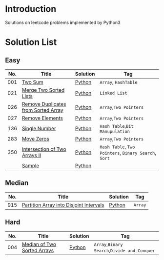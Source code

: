 # Introduction
Solutions on leetcode problems implemented by Python3

# Solution List
## Easy

| No.  | Title       | Solution | Tag                  |
| ---- | ----------- | -------- | -------------------- |
| 001  | [Two Sum](https://github.com/Vinccent/leetcode/blob/master/solution/001.Two%20Sum/Note.md) | [Python](https://github.com/Vinccent/leetcode/blob/master/solution/001.Two%20Sum/Solution.py)   | `Array`, `HashTable` |
| 021  | [Merge Two Sorted Lists](https://github.com/Vinccent/leetcode/blob/master/solution/021.Merge%20Two%20Sorted%20Lists/Note.md)| [Python](https://github.com/Vinccent/leetcode/blob/master/solution/021.Merge%20Two%20Sorted%20Lists/Solution.py)|`Linked List`|
| 026  | [Remove Duplicates from Sorted Array](https://github.com/Vinccent/leetcode/blob/master/solution/026.Remove%20Duplicates%20from%20Sorted%20Array/Note.md)| [Python](https://github.com/Vinccent/leetcode/blob/master/solution/026.Remove%20Duplicates%20from%20Sorted%20Array/Solution.py)|`Array`,`Two Pointers`|
| 027  | [Remove Elements]()| [Python]()|`Array`,`Two Pointers`|
| 136  | [Single Number](https://github.com/Vinccent/leetcode/blob/master/solution/136.Single%20Number/Note.md) | [Python](https://github.com/Vinccent/leetcode/blob/master/solution/136.Single%20Number/Solution.py) | `Hash Table`,`Bit Manupulation`|
| 283  | [Move Zeros](https://github.com/Vinccent/leetcode/blob/master/solution/283.Move%20Zeros/Note.md)| [Python](https://github.com/Vinccent/leetcode/blob/master/solution/283.Move%20Zeros/Solution.py)|`Array`,`Two Pointers`|
| 350  | [Intersection of Two Arrays II](https://github.com/Vinccent/leetcode/blob/master/solution/350.Intersection%20of%20Two%20Arrays%20II/Note.md)            | [Python](https://github.com/Vinccent/leetcode/blob/master/solution/350.Intersection%20of%20Two%20Arrays%20II/Solution.py)        | `Hash Table`, `Two Pointers`, `Binary Search`, `Sort`|
|   | [Sample]()|[Python]()||

## Median
| No.  | Title | Solution | Tag  |
| ---- | ----- | -------- | ---- |
| 915  | [Partition Array into Disjoint Intervals](https://github.com/Vinccent/leetcode/blob/master/solution/915.Partition%20Array%20into%20Disjoint%20Intervals/Note.md)| [Python](https://github.com/Vinccent/leetcode/blob/master/solution/915.Partition%20Array%20into%20Disjoint%20Intervals/Solution.py)|`Array`|



## Hard
| No.  | Title | Solution | Tag  |
| ---- | ----- | -------- | ---- |
| 004  | [Median of Two Sorted Arrays](https://github.com/Vinccent/leetcode/blob/master/solution/004.Median%20of%20Two%20Sorted%20Arrays/Note.md)|[Python](https://github.com/Vinccent/leetcode/blob/master/solution/004.Median%20of%20Two%20Sorted%20Arrays/Solution.py)|`Array`,`Binary Search`,`Divide and Conquer`|
